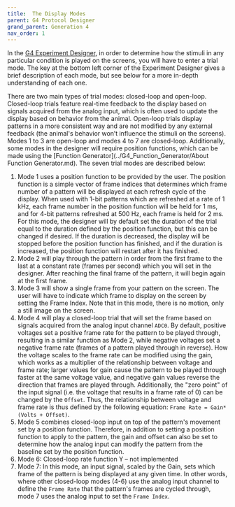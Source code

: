 ```yaml
---
title:  The Display Modes
parent: G4 Protocol Designer
grand_parent: Generation 4
nav_order: 1
---
```


In the [G4 Experiment Designer](G4_Designer_Manual.md), in order to determine how the stimuli in any particular condition is played on the screens, you will have to enter a trial mode. The key at the bottom left corner of the Experiment Designer gives a brief description of each mode, but see below for a more in-depth understanding of each one. 

There are two main types of trial modes: closed-loop and open-loop. Closed-loop trials feature real-time feedback to the display based on signals acquired from the analog input, which is often used to update the display based on behavior from the animal. Open-loop trials display patterns in a more consistent way and are not modified by any external feedback (the animal's behavior won’t influence the stimuli on the screens). Modes 1 to 3 are open-loop and modes 4 to 7 are closed-loop. Additionally, some modes in the designer will require position functions, which can be made using the [Function Generator](../G4_Function_Generator/About Function Generator.md). The seven trial modes are described below:

1.	Mode 1 uses a position function to be provided by the user. The position function is a simple vector of frame indices that determines which frame number of a pattern will be displayed at each refresh cycle of the display. When used with 1-bit patterns which are refreshed at a rate of 1 kHz, each frame number in the position function will be held for 1 ms, and for 4-bit patterns refreshed at 500 Hz, each frame is held for 2 ms. For this mode, the designer will by default set the duration of the trial equal to the duration defined by the position function, but this can be changed if desired. If the duration is decreased, the display will be stopped before the position function has finished, and if the duration is increased, the position function will restart after it has finished.
2.	Mode 2 will play through the pattern in order from the first frame to the last at a constant rate (frames per second) which you will set in the designer. After reaching the final frame of the pattern, it will begin again at the first frame.
3.	Mode 3 will show a single frame from your pattern on the screen. The user will have to indicate which frame to display on the screen by setting the Frame Index. Note that in this mode, there is no motion, only a still image on the screen.
4.	Mode 4 will play a closed-loop trial that will set the frame based on signals acquired from the analog input channel `ADC0`. By default, positive voltages set a positive frame rate for the pattern to be played through, resulting in a similar function as Mode 2, while negative voltages set a negative frame rate (frames of a pattern played through in reverse). How the voltage scales to the frame rate can be modified using the gain, which works as a multiplier of the relationship between voltage and frame rate; larger values for gain cause the pattern to be played through faster at the same voltage value, and negative gain values reverse the direction that frames are played through. Additionally, the "zero point" of the input signal (i.e. the voltage that results in a frame rate of 0) can be changed by the `Offset`. Thus, the relationship between voltage and frame rate is thus defined by the following equation: `Frame Rate = Gain*(Volts + Offset)`.
5.	Mode 5 combines closed-loop input on top of the pattern's movement set by a position function. Therefore, in addition to setting a position function to apply to the pattern, the gain and offset can also be set to determine how the analog input can modify the pattern from the baseline set by the position function.
6.	Mode 6: Closed-loop rate function Y – not implemented
7.	Mode 7: In this mode, an input signal, scaled by the Gain, sets which frame of the pattern is being displayed at any given time. In other words, where other closed-loop modes (4-6) use the analog input channel to define the `Frame Rate` that the pattern's frames are cycled through, mode 7 uses the analog input to set the `Frame Index`.
